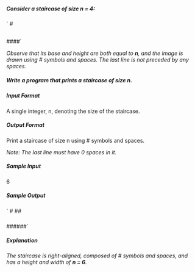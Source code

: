 ##### Consider a staircase of size n = 4:

`   #
  ##
 ###
####`


*Observe that its base and height are both equal to **n**, and the image is drawn using # symbols and spaces. The last line is not preceded by any spaces.*

##### Write a program that prints a staircase of size n.

##### Input Format

A single integer, n, denoting the size of the staircase.

##### Output Format

Print a staircase of size n using # symbols and spaces.

*Note: The last line must have 0 spaces in it.*

##### Sample Input

6

##### Sample Output

`    #
    ##
   ###
  ####
 #####
######`

##### Explanation

*The staircase is right-aligned, composed of # symbols and spaces, and has a height and width of **n = 6**.*
